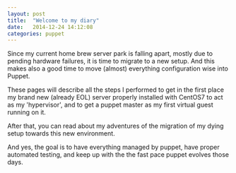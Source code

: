 ```yaml
---
layout: post
title:  "Welcome to my diary"
date:   2014-12-24 14:12:08
categories: puppet
---
```

Since my current home brew server park is falling apart, mostly due to pending hardware failures, it is time to migrate to a new setup.
And this makes also a good time to move (almost) everything configuration wise into Puppet.

These pages will describe all the steps I performed to get in the first place my brand new (already EOL) server properly installed with
CentOS7 to act as my 'hypervisor', and to get a puppet master as my first virtual guest running on it.

After that, you can read about my adventures of the migration of my dying setup towards this new environment.

And yes, the goal is to have everything managed by puppet,  have proper automated testing, and keep up with the the fast pace puppet evolves those days.

